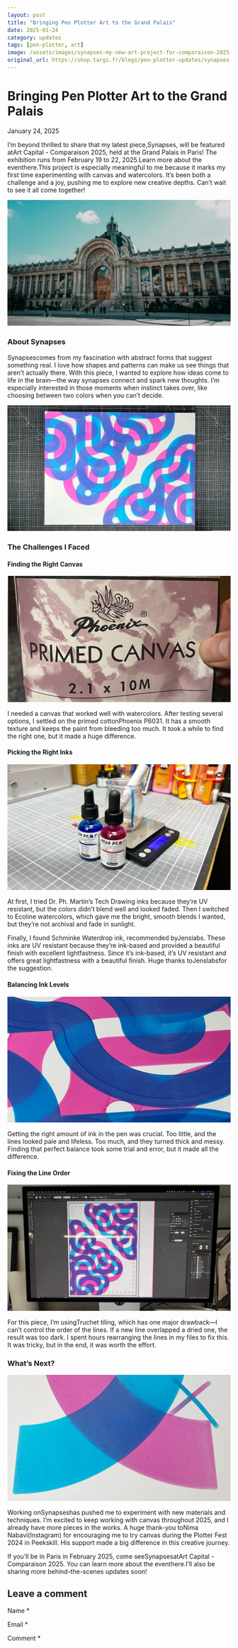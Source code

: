 ```yaml
---
layout: post
title: "Bringing Pen Plotter Art to the Grand Palais"
date: 2025-01-24
category: updates
tags: [pen-plotter, art]
image: /assets/images/synapses-my-new-art-project-for-comparaison-2025-preview.png
original_url: https://shop.targz.fr/blogs/pen-plotter-updates/synapses-my-new-art-project-for-comparaison-2025
---
```


# Bringing Pen Plotter Art to the Grand Palais
January 24, 2025

I’m beyond thrilled to share that my latest piece,Synapses, will be featured atArt Capital - Comparaison 2025, held at the Grand Palais in Paris! The exhibition runs from February 19 to 22, 2025.Learn more about the eventhere.This project is especially meaningful to me because it marks my first time experimenting with canvas and watercolors. It’s been both a challenge and a joy, pushing me to explore new creative depths. Can’t wait to see it all come together!

![](/assets/images/synapses-my-new-art-project-for-comparaison-2025-02.png)

### About Synapses

Synapsescomes from my fascination with abstract forms that suggest something real. I love how shapes and patterns can make us see things that aren’t actually there. With this piece, I wanted to explore how ideas come to life in the brain—the way synapses connect and spark new thoughts. I’m especially interested in those moments when instinct takes over, like choosing between two colors when you can’t decide.

![](/assets/images/synapses-my-new-art-project-for-comparaison-2025-03.jpg)

### The Challenges I Faced

#### Finding the Right Canvas

![](/assets/images/synapses-my-new-art-project-for-comparaison-2025-04.png)

I needed a canvas that worked well with watercolors. After testing several options, I settled on the primed cottonPhoenix P6031. It has a smooth texture and keeps the paint from bleeding too much. It took a while to find the right one, but it made a huge difference.

#### Picking the Right Inks

![](/assets/images/synapses-my-new-art-project-for-comparaison-2025-05.png)

At first, I tried Dr. Ph. Martin’s Tech Drawing inks because they’re UV resistant, but the colors didn’t blend well and looked faded. Then I switched to Ecoline watercolors, which gave me the bright, smooth blends I wanted, but they’re not archival and fade in sunlight.

Finally, I found Schminke Waterdrop ink, recommended byJenslabs. These inks are UV resistant because they’re ink-based and provided a beautiful finish with excellent lightfastness. Since it’s ink-based, it’s UV resistant and offers great lightfastness with a beautiful finish. Huge thanks toJenslabsfor the suggestion.

#### Balancing Ink Levels

![](/assets/images/synapses-my-new-art-project-for-comparaison-2025-06.jpg)

Getting the right amount of ink in the pen was crucial. Too little, and the lines looked pale and lifeless. Too much, and they turned thick and messy. Finding that perfect balance took some trial and error, but it made all the difference.

#### Fixing the Line Order

![](/assets/images/synapses-my-new-art-project-for-comparaison-2025-07.jpg)

For this piece, I’m usingTruchet tiling, which has one major drawback—I can’t control the order of the lines. If a new line overlapped a dried one, the result was too dark. I spent hours rearranging the lines in my files to fix this. It was tricky, but in the end, it was worth the effort.

### What’s Next?

![](/assets/images/synapses-my-new-art-project-for-comparaison-2025-08.jpg)

Working onSynapseshas pushed me to experiment with new materials and techniques. I’m excited to keep working with canvas throughout 2025, and I already have more pieces in the works. A huge thank-you toNima Nabavi(Instagram) for encouraging me to try canvas during the Plotter Fest 2024 in Peekskill. His support made a big difference in this creative journey.

If you’ll be in Paris in February 2025, come seeSynapsesatArt Capital - Comparaison 2025. You can learn more about the eventhere.I’ll also be sharing more behind-the-scenes updates soon!

## Leave a comment

Name
                  *

Email
                  *

Comment
                *